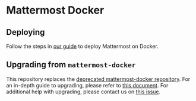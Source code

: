 # Mattermost Docker

## Deploying

Follow the steps in [our guide](https://docs.mattermost.com/guides/deployment.html) to deploy Mattermost on Docker.

## Upgrading from `mattermost-docker`

This repository replaces the [deprecated mattermost-docker repository](https://github.com/mattermost/mattermost-docker>). For an in-depth guide to upgrading, please refer to [this document](https://github.com/mattermost/docker/blob/main/scripts/UPGRADE.md). For additional help with upgrading, please contact us on [this issue](https://github.com/mattermost/mattermost-docker/issues/489>).
